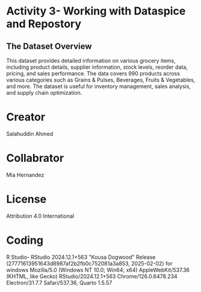 # Activity 3- Working with Dataspice and Repostory

## The Dataset Overview
This dataset provides detailed information on various grocery items, including product details, supplier information, stock levels, reorder data, pricing, and sales performance. The data covers 990 products across various categories such as Grains & Pulses, Beverages, Fruits & Vegetables, and more. The dataset is useful for inventory management, sales analysis, and supply chain optimization.

# Creator
Salahuddin Ahmed

# Collabrator
Mia Hernandez

# License
Attribution 4.0 International

# Coding
R Studio- RStudio 2024.12.1+563 "Kousa Dogwood" Release (27771613951643d8987af2b2fb0c752081a3a853, 2025-02-02) for windows
Mozilla/5.0 (Windows NT 10.0; Win64; x64) AppleWebKit/537.36 (KHTML, like Gecko) RStudio/2024.12.1+563 Chrome/126.0.6478.234 Electron/31.7.7 Safari/537.36, Quarto 1.5.57
